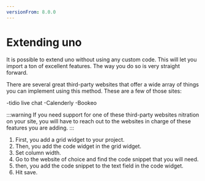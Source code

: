 ```yaml
---
versionFrom: 8.0.0
---
```


# Extending uno

It is possible to extend uno without using any custom code.
This will let you import a ton of excellent features. The way you do so is very straight forward.

There are several great third-party websites that offer a wide array of things you can implement using this method. These are a few of those sites:

-tidio live chat
-Calenderly
-Bookeo

:::warning
If you need support for one of these third-party websites nitration on your site, you will have to reach out to the websites in charge of these features you are adding.
:::

1. First, you add a grid widget to your project.
2. Then, you add the code widget in the grid widget.
3. Set column width.
4. Go to the website of choice and find the code snippet that you will need.
5. then, you add the code snippet to the text field in the code widget.
6. Hit save.